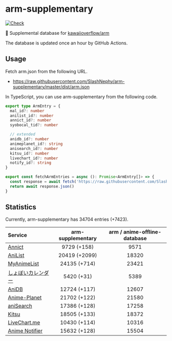 # arm-supplementary

[![Check](https://github.com/SlashNephy/arm-supplementary/actions/workflows/check-node.yml/badge.svg)](https://github.com/SlashNephy/arm-supplementary/actions/workflows/check-node.yml)

💊 Supplemental database for [kawaiioverflow/arm](https://github.com/kawaiioverflow/arm)

The database is updated once an hour by GitHub Actions.

## Usage

Fetch arm.json from the following URL.

- https://raw.githubusercontent.com/SlashNephy/arm-supplementary/master/dist/arm.json

In TypeScript, you can use arm-supplementary from the following code.

```TypeScript
export type ArmEntry = {
  mal_id?: number
  anilist_id?: number
  annict_id?: number
  syobocal_tid?: number

  // extended
  anidb_id?: number
  animeplanet_id?: string
  anisearch_id?: number
  kitsu_id?: number
  livechart_id?: number
  notify_id?: string
}

export const fetchArmEntries = async (): Promise<ArmEntry[]> => {
  const response = await fetch('https://raw.githubusercontent.com/SlashNephy/arm-supplementary/master/dist/arm.json')
  return await response.json()
}
```

## Statistics

Currently, arm-supplementary has 34704 entries (+7423).

| Service                                     | arm-supplementary | arm / anime-offline-database |
| :------------------------------------------ | :---------------: | :--------------------------: |
| [Annict](https://annict.com)                |    9729 (+158)    |             9571             |
| [AniList](https://anilist.co)               |   20419 (+2099)   |            18320             |
| [MyAnimeList](https://myanimelist.net)      |   24135 (+714)    |            23421             |
| [しょぼいカレンダー](https://cal.syoboi.jp) |    5420 (+31)     |             5389             |
| [AniDB](https://anidb.net)                  |   12724 (+117)    |            12607             |
| [Anime-Planet](https://anime-planet.com)    |   21702 (+122)    |            21580             |
| [aniSearch](https://anisearch.com)          |   17386 (+128)    |            17258             |
| [Kitsu](https://kitsu.io)                   |   18505 (+133)    |            18372             |
| [LiveChart.me](https://livechart.me)        |   10430 (+114)    |            10316             |
| [Anime Notifier](https://notify.moe)        |   15632 (+128)    |            15504             |
